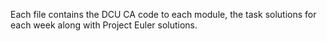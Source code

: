 Each file contains the DCU CA code to each module, the task solutions for each week along with Project Euler solutions.

